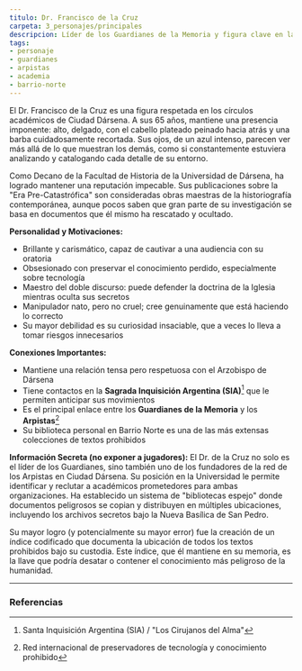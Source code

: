 ```yaml
---
titulo: Dr. Francisco de la Cruz
carpeta: 3_personajes/principales
descripcion: Líder de los Guardianes de la Memoria y figura clave en la red de los Arpistas, un académico brillante cuya obsesión por el conocimiento prohibido lo ha llevado a jugar un peligroso juego de doble filo.
tags:
- personaje
- guardianes
- arpistas
- academia
- barrio-norte
---
```


El Dr. Francisco de la Cruz es una figura respetada en los círculos académicos de Ciudad Dársena. A sus 65 años, mantiene una presencia imponente: alto, delgado, con el cabello plateado peinado hacia atrás y una barba cuidadosamente recortada. Sus ojos, de un azul intenso, parecen ver más allá de lo que muestran los demás, como si constantemente estuviera analizando y catalogando cada detalle de su entorno.

Como Decano de la Facultad de Historia de la Universidad de Dársena, ha logrado mantener una reputación impecable. Sus publicaciones sobre la "Era Pre-Catastrófica" son consideradas obras maestras de la historiografía contemporánea, aunque pocos saben que gran parte de su investigación se basa en documentos que él mismo ha rescatado y ocultado.

**Personalidad y Motivaciones:**
- Brillante y carismático, capaz de cautivar a una audiencia con su oratoria
- Obsesionado con preservar el conocimiento perdido, especialmente sobre tecnología
- Maestro del doble discurso: puede defender la doctrina de la Iglesia mientras oculta sus secretos
- Manipulador nato, pero no cruel; cree genuinamente que está haciendo lo correcto
- Su mayor debilidad es su curiosidad insaciable, que a veces lo lleva a tomar riesgos innecesarios

**Conexiones Importantes:**
- Mantiene una relación tensa pero respetuosa con el Arzobispo de Dársena
- Tiene contactos en la **Sagrada Inquisición Argentina (SIA)**[^sia] que le permiten anticipar sus movimientos
- Es el principal enlace entre los **Guardianes de la Memoria** y los **Arpistas**[^arpistas]
- Su biblioteca personal en Barrio Norte es una de las más extensas colecciones de textos prohibidos

**Información Secreta (no exponer a jugadores):**
El Dr. de la Cruz no solo es el líder de los Guardianes, sino también uno de los fundadores de la red de los Arpistas en Ciudad Dársena. Su posición en la Universidad le permite identificar y reclutar a académicos prometedores para ambas organizaciones. Ha establecido un sistema de "bibliotecas espejo" donde documentos peligrosos se copian y distribuyen en múltiples ubicaciones, incluyendo los archivos secretos bajo la Nueva Basílica de San Pedro.

Su mayor logro (y potencialmente su mayor error) fue la creación de un índice codificado que documenta la ubicación de todos los textos prohibidos bajo su custodia. Este índice, que él mantiene en su memoria, es la llave que podría desatar o contener el conocimiento más peligroso de la humanidad.

---

### Referencias

[^sia]: Santa Inquisición Argentina (SIA) / "Los Cirujanos del Alma"
[^arpistas]: Red internacional de preservadores de tecnología y conocimiento prohibido 